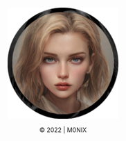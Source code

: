 <p align="center">
  <img width="256" height="256" src="https://github.com/M0FIX/m0fix.github.io/blob/main/images/nfo2.png">
</p>
<p hidden><audio controls autoplay>
  <source src="https://m0fix.github.io/mc/baila2.wav" type="audio/wav">
  Your browser does not support the audio element.
</audio></p>
<p align="center">© 2022 | M0NIX</p>
